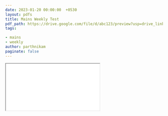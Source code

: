 ```yaml
---
date: 2023-01-20 00:00:00  +0530
layout: pdfs
title: Mains Weekly Test 
pdf_path: https://drive.google.com/file/d/abc123/preview?usp=drive_link
tags: 

- mains
- weekly
author: parthnikam
paginate: false
---
```


<iframe class="embed-pdf" src="{{ page.pdf_path }}#toolbar=0" seamless="seamless" scrolling="no" style="overflow:hidden"></iframe>
